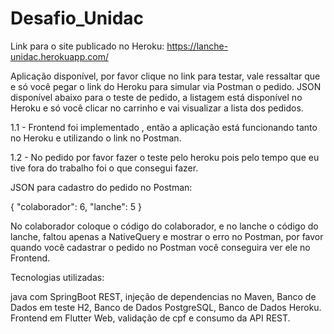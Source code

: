 # Desafio_Unidac

Link para o site publicado no Heroku: https://lanche-unidac.herokuapp.com/


Aplicação disponível, por favor clique no link para testar, vale ressaltar que e só você pegar o link do Heroku para simular via Postman o pedido.
JSON disponível abaixo para o teste de pedido, a listagem está disponível no Heroku e só você clicar no carrinho e vai visualizar a lista dos pedidos.
  
  1.1 - Frontend foi implementado , então a aplicação está funcionando tanto no Heroku e utilizando o link no Postman.

  1.2 - No pedido por favor fazer o teste pelo heroku pois pelo tempo que eu tive fora do trabalho foi o que consegui fazer.
  
  JSON para cadastro do pedido no Postman: 
  
  {
    "colaborador": 6,
    "lanche": 5
  }

  No colaborador coloque o código do colaborador, e no lanche o código do lanche, faltou apenas a NativeQuery e mostrar o erro no Postman,
  por favor quando você cadastrar o pedido no Postman você conseguira ver ele no Frontend.
  
  Tecnologias utilizadas:
  
  java com SpringBoot REST, injeção de dependencias no Maven, 
  Banco de Dados em teste H2, Banco de Dados PostgreSQL, Banco de Dados Heroku.
  Frontend em Flutter Web, validação de cpf e consumo da API REST.
